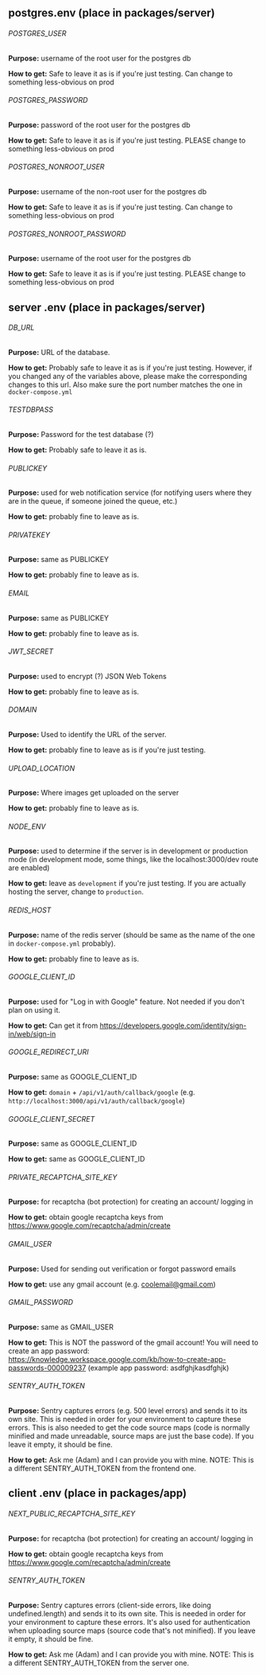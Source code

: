 ## postgres.env (place in packages/server)

###### POSTGRES_USER

**Purpose:** username of the root user for the postgres db

**How to get:** Safe to leave it as is if you're just testing. Can change to something less-obvious on prod

###### POSTGRES_PASSWORD

**Purpose:** password of the root user for the postgres db

**How to get:** Safe to leave it as is if you're just testing. PLEASE change to something less-obvious on prod

###### POSTGRES_NONROOT_USER

**Purpose:** username of the non-root user for the postgres db

**How to get:** Safe to leave it as is if you're just testing. Can change to something less-obvious on prod

###### POSTGRES_NONROOT_PASSWORD

**Purpose:** username of the root user for the postgres db

**How to get:** Safe to leave it as is if you're just testing. PLEASE change to something less-obvious on prod


## server .env (place in packages/server)

###### DB_URL

**Purpose:** URL of the database. 

**How to get:** Probably safe to leave it as is if you're just testing. However, if you changed any of the variables above, please make the corresponding changes to this url. Also make sure the port number matches the one in `docker-compose.yml`

###### TESTDBPASS

**Purpose:** Password for the test database (?)

**How to get:** Probably safe to leave it as is.

###### PUBLICKEY

**Purpose:** used for web notification service (for notifying users where they are in the queue, if someone joined the queue, etc.) 

**How to get:** probably fine to leave as is. 

###### PRIVATEKEY

**Purpose:** same as PUBLICKEY

**How to get:** probably fine to leave as is. 

###### EMAIL

**Purpose:** same as PUBLICKEY 

**How to get:** probably fine to leave as is. 

###### JWT_SECRET

**Purpose:** used to encrypt (?) JSON Web Tokens 

**How to get:** probably fine to leave as is. 

###### DOMAIN

**Purpose:** Used to identify the URL of the server.

**How to get:** probably fine to leave as is if you're just testing.  

###### UPLOAD_LOCATION

**Purpose:** Where images get uploaded on the server

**How to get:** probably fine to leave as is. 

###### NODE_ENV

**Purpose:** used to determine if the server is in development or production mode (in development mode, some things, like the localhost:3000/dev route are enabled)

**How to get:** leave as `development` if you're just testing. If you are actually hosting the server, change to `production`.

###### REDIS_HOST

**Purpose:** name of the redis server (should be same as the name of the one in `docker-compose.yml` probably). 

**How to get:** probably fine to leave as is. 

###### GOOGLE_CLIENT_ID

**Purpose:** used for "Log in with Google" feature. Not needed if you don't plan on using it.

**How to get:** Can get it from https://developers.google.com/identity/sign-in/web/sign-in 

###### GOOGLE_REDIRECT_URI

**Purpose:** same as GOOGLE_CLIENT_ID

**How to get:** `domain` + `/api/v1/auth/callback/google` (e.g. `http://localhost:3000/api/v1/auth/callback/google`)

###### GOOGLE_CLIENT_SECRET

**Purpose:** same as GOOGLE_CLIENT_ID

**How to get:**  same as GOOGLE_CLIENT_ID

###### PRIVATE_RECAPTCHA_SITE_KEY

**Purpose:** for recaptcha (bot protection) for creating an account/ logging in

**How to get:** obtain google recaptcha keys from https://www.google.com/recaptcha/admin/create

###### GMAIL_USER

**Purpose:** Used for sending out verification or forgot password emails

**How to get:** use any gmail account (e.g. coolemail@gmail.com)

###### GMAIL_PASSWORD

**Purpose:** same as GMAIL_USER

**How to get:** This is NOT the password of the gmail account! You will need to create an app password: https://knowledge.workspace.google.com/kb/how-to-create-app-passwords-000009237  (example app password: asdfghjkasdfghjk)

###### SENTRY_AUTH_TOKEN

**Purpose:** Sentry captures errors (e.g. 500 level errors) and sends it to its own site. This is needed in order for your environment to capture these errors. This is also needed to get the code source maps (code is normally minified and made unreadable, source maps are just the base code). If you leave it empty, it should be fine.

**How to get:** Ask me (Adam) and I can provide you with mine. NOTE: This is a different SENTRY_AUTH_TOKEN from the frontend one.

## client .env (place in packages/app)

###### NEXT_PUBLIC_RECAPTCHA_SITE_KEY

**Purpose:** for recaptcha (bot protection) for creating an account/ logging in

**How to get:** obtain google recaptcha keys from https://www.google.com/recaptcha/admin/create

###### SENTRY_AUTH_TOKEN

**Purpose:** Sentry captures errors (client-side errors, like doing undefined.length) and sends it to its own site. This is needed in order for your environment to capture these errors. It's also used for authentication when uploading source maps (source code that's not minified). If you leave it empty, it should be fine.

**How to get:** Ask me (Adam) and I can provide you with mine. NOTE: This is a different SENTRY_AUTH_TOKEN from the server one.

